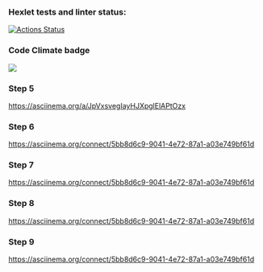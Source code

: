 ### Hexlet tests and linter status:
[![Actions Status](https://github.com/Ritsssss/frontend-project-44/actions/workflows/hexlet-check.yml/badge.svg)](https://github.com/Ritsssss/frontend-project-44/actions)

### Code Climate badge 
<a href="https://codeclimate.com/github/Ritsssss/frontend-project-44/maintainability"><img src="https://api.codeclimate.com/v1/badges/a630900a3fd2897d6ee1/maintainability" /></a>

### Step 5
https://asciinema.org/a/JpVxsvegIayHJXpglElAPtOzx

### Step 6
https://asciinema.org/connect/5bb8d6c9-9041-4e72-87a1-a03e749bf61d

### Step 7
https://asciinema.org/connect/5bb8d6c9-9041-4e72-87a1-a03e749bf61d

### Step 8
https://asciinema.org/connect/5bb8d6c9-9041-4e72-87a1-a03e749bf61d

### Step 9
https://asciinema.org/connect/5bb8d6c9-9041-4e72-87a1-a03e749bf61d